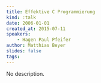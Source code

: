 ```yaml
---
title: Effektive C Programmierung
kind: :talk
date: 2006-01-01
created_at: 2015-07-11
speakers:
    - Hagen Paul Pfeifer
author: Matthias Beyer
slides: false
tags:
---
```


No description.
